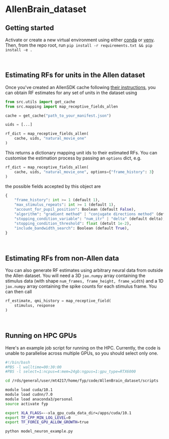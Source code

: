 # AllenBrain_dataset

## Getting started

Activate or create a new virtual environment using either [conda](https://docs.conda.io/projects/conda/en/latest/user-guide/tasks/manage-environments.html#creating-an-environment-with-commands) or [venv](https://docs.python.org/3/tutorial/venv.html#creating-virtual-environments). Then, from the repo root, run
`pip install -r requirements.txt && pip install -e .`

<br>

## Estimating RFs for units in the Allen dataset

Once you've created an AllenSDK cache following [their instructions](https://allensdk.readthedocs.io/en/latest/_static/examples/nb/ecephys_data_access.html), you can obtain RF estimates for any set of units in the dataset using

```python
from src.utils import get_cache
from src.mapping import map_receptive_fields_allen

cache = get_cache("path_to_your_manifest.json")

uids = [...]

rf_dict = map_receptive_fields_allen(
    cache, uids, "natural_movie_one"
)
```

This returns a dictionary mapping unit ids to their estimated RFs. You can customise the estimation process by passing an `options` dict, e.g.

```python
rf_dict = map_receptive_fields_allen(
    cache, uids, "natural_movie_one", options={"frame_history": 3}
)
```

the possible fields accepted by this object are

```python
{
    "frame_history": int >= 1 (default 1),
    "max_stimulus_repeats": int >= 1 (default 1),
    "account_for_pupil_position": Boolean (default False),
    "algorithm": "gradient method" | "conjugate directions method" (default "gradient method"),
    "stopping_condition_variable": "num_itr" | "delta" (default delta),
    "stopping_condition_threshold": float (detult 1e-2),
    "include_bandwidth_search": Boolean (default True),
}
```

<br>

## Estimating RFs from non-Allen data

You can also generate RF estimates using arbitrary neural data from outside the Allen dataset. You will need a 3D `jax.numpy` array containing the stimulus data (with shape `num_frames, frame_height, frame_width`) and a 1D `jax.numpy` array containing the spike counts for each stimulus frame. You can then call

```python
rf_estimate, qmi_history = map_receptive_field(
    stimulus, response
)
```

<br>

## Running on HPC GPUs

Here's an example job script for running on the HPC. Currently, the code is unable to parallelise across multiple GPUs, so you should select only one.

```bash
#!/bin/bash
#PBS -l walltime=00:30:00
#PBS -l select=1:ncpus=4:mem=24gb:ngpus=1:gpu_type=RTX6000

cd /rds/general/user/mt4217/home/fyp/code/AllenBrain_dataset/scripts

module load cuda/10.1
module load cudnn/7.0
module load anaconda3/personal
source activate fyp

export XLA_FLAGS=--xla_gpu_cuda_data_dir=/apps/cuda/10.1
export TF_CPP_MIN_LOG_LEVEL=0
export TF_FORCE_GPU_ALLOW_GROWTH=true

python model_neuron_example.py
```
